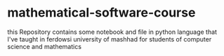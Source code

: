 # mathematical-software-course
this Repository contains some notebook and file in python language that I've taught in ferdowsi university of mashhad for students of computer science and mathematics
